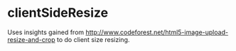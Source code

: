 clientSideResize
================
Uses insights gained from http://www.codeforest.net/html5-image-upload-resize-and-crop to do client size resizing.
